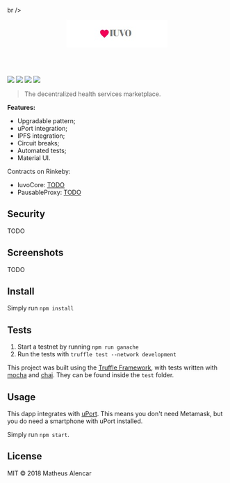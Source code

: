 br />
<br />
<p align="center">
    <img alt="iuvo" src="assets/iuvo.jpg" />
</p>
<br />
<br />

![](https://img.shields.io/badge/uPort-ready-%235c50ca.svg)
![](https://img.shields.io/badge/ipfs-inside-6acad1.svg)
![](https://img.shields.io/badge/material-ui-blue.svg)
[![](https://travis-ci.org/mtsalenc/iuvo.svg?branch=master)](https://travis-ci.org/mtsalenc/iuvo)

> The decentralized health services marketplace.

**Features:**
- Upgradable pattern;
- uPort integration;
- IPFS integration;
- Circuit breaks;
- Automated tests;
- Material UI.

Contracts on Rinkeby:
- IuvoCore: [TODO](https://rinkeby.etherscan.io/address/TODO)
- PausableProxy: [TODO](https://rinkeby.etherscan.io/address/TODO)

## Security

TODO

## Screenshots

TODO

## Install

Simply run `npm install`

## Tests

1. Start a testnet by running `npm run ganache`
2. Run the tests with `truffle test --network development`

This project was built using the [Truffle Framework](), with tests written with [mocha]() and [chai](). They can be found inside the `test` folder.

## Usage

This dapp integrates with [uPort](). This means you don't need Metamask, but you do need a smartphone with uPort installed.

Simply run `npm start`.

## License

MIT © 2018 Matheus Alencar
